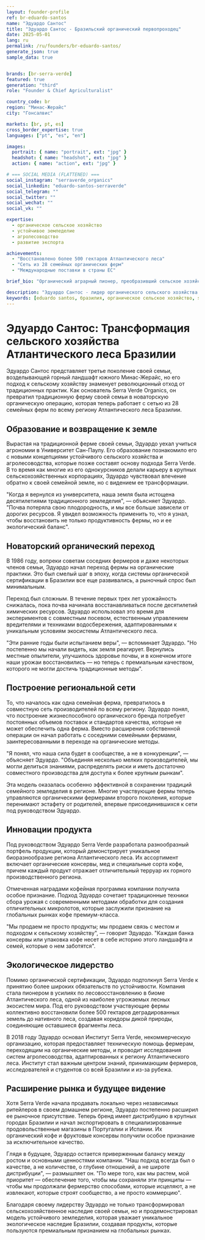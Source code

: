 ```yaml
---
layout: founder-profile
ref: br-eduardo-santos
name: "Эдуардо Сантос"
title: "Эдуардо Сантос - Бразильский органический первопроходец"
date: 2025-05-01
lang: ru
permalink: /ru/founders/br-eduardo-santos/
generate_json: true
sample_data: true


brands: [br-serra-verde]
featured: true
generation: "third"
role: "Founder & Chief Agriculturalist"

country_code: br
region: "Минас-Жерайс"
city: "Гонсалвис"

markets: [br, pt, es]
cross_border_expertise: true
languages: ["pt", "es", "en"]

images:
  portrait: { name: "portrait", ext: "jpg" }
  headshot: { name: "headshot", ext: "jpg" }
  action: { name: "action", ext: "jpg" }

# === SOCIAL MEDIA (FLATTENED) ===
social_instagram: "serraverde_organics"
social_linkedin: "eduardo-santos-serraverde"
social_telegram: ""
social_twitter: ""
social_wechat: ""
social_vk: ""

expertise:
  - органическое сельское хозяйство
  - устойчивое земледелие
  - агролесоводство
  - развитие экспорта

achievements:
  - "Восстановлено более 500 гектаров Атлантического леса"
  - "Сеть из 28 семейных органических ферм"
  - "Международные поставки в страны ЕС"

brief_bio: "Органический аграрный пионер, преобразивший сельское хозяйство Атлантического леса Бразилии с сетью семейных ферм."

description: "Эдуардо Сантос - лидер органического сельского хозяйства в Бразилии, основатель Serra Verde Organics."
keywords: [eduardo santos, бразилия, органическое сельское хозяйство, serra verde, устойчивость]
---
```


# Эдуардо Сантос: Трансформация сельского хозяйства Атлантического леса Бразилии

Эдуардо Сантос представляет третье поколение своей семьи, возделывающей горный ландшафт южного Минас-Жерайс, но его подход к сельскому хозяйству знаменует революционный отход от традиционных практик. Как основатель Serra Verde Organics, он превратил традиционную ферму своей семьи в новаторскую органическую операцию, которая теперь работает с сетью из 28 семейных ферм по всему региону Атлантического леса Бразилии.

## Образование и возвращение к земле

Вырастая на традиционной ферме своей семьи, Эдуардо уехал учиться агрономии в Университет Сан-Паулу. Его образование познакомило его с новыми концепциями устойчивого сельского хозяйства и агролесоводства, которые позже составят основу подхода Serra Verde. В то время как многие из его однокурсников делали карьеру в крупных сельскохозяйственных корпорациях, Эдуардо чувствовал влечение обратно к своей семейной земле, но с видением ее трансформации.

"Когда я вернулся из университета, наша земля была истощена десятилетиями традиционного земледелия", — объясняет Эдуардо. "Почва потеряла свою плодородность, и мы все больше зависели от дорогих ресурсов. Я увидел возможность применить то, что я узнал, чтобы восстановить не только продуктивность фермы, но и ее экологический баланс".

## Новаторский органический переход

В 1986 году, вопреки советам соседних фермеров и даже некоторых членов семьи, Эдуардо начал переход фермы на органические практики. Это был смелый шаг в эпоху, когда системы органической сертификации в Бразилии все еще развивались, а рыночный спрос был минимальным.

Переход был сложным. В течение первых трех лет урожайность снижалась, пока почва начинала восстанавливаться после десятилетий химических ресурсов. Эдуардо использовал это время для экспериментов с совместным посевом, естественным управлением вредителями и техниками водосбережения, адаптированными к уникальным условиям экосистемы Атлантического леса.

"Эти ранние годы были испытанием веры", — вспоминает Эдуардо. "Но постепенно мы начали видеть, как земля реагирует. Вернулись местные опылители, улучшилось здоровье почвы, и в конечном итоге наши урожаи восстановились — но теперь с премиальным качеством, которого не могли достичь традиционные методы".

## Построение региональной сети

То, что началось как одна семейная ферма, превратилось в совместную сеть производителей по всему региону. Эдуардо понял, что построение жизнеспособного органического бренда потребует постоянных объемов поставок и стандартов качества, которые не может обеспечить одна ферма. Вместо расширения собственной операции он начал работать с соседними семейными фермами, заинтересованными в переходе на органические методы.

"Я понял, что наша сила будет в сообществе, а не в конкуренции", — объясняет Эдуардо. "Объединяя несколько мелких производителей, мы могли делиться знаниями, распределять риски и иметь достаточно совместного производства для доступа к более крупным рынкам".

Эта модель оказалась особенно эффективной в сохранении традиций семейного земледелия в регионе. Многие участвующие фермы теперь управляются органическими фермерами второго поколения, которые перенимают эстафету от родителей, впервые присоединившихся к сети под руководством Эдуардо.

## Инновации продукта

Под руководством Эдуардо Serra Verde разработала разнообразный портфель продукции, который демонстрирует уникальное биоразнообразие региона Атлантического леса. Их ассортимент включает органические консервы, мед и специальные сорта кофе, причем каждый продукт отражает отличительный терруар их горного производственного региона.

Отмеченная наградами кофейная программа компании получила особое признание. Подход Эдуардо сочетает традиционные техники сбора урожая с современными методами обработки для создания отличительных микролотов, которые заслужили признание на глобальных рынках кофе премиум-класса.

"Мы продаем не просто продукты; мы продаем связь с местом и подходом к сельскому хозяйству", — говорит Эдуардо. "Каждая банка консервы или упаковка кофе несет в себе историю этого ландшафта и семей, которые о нем заботятся".

## Экологическое лидерство

Помимо органической сертификации, Эдуардо подтолкнул Serra Verde к принятию более широких обязательств по устойчивости. Компания стала пионером в усилиях по лесовосстановлению в биоме Атлантического леса, одной из наиболее угрожаемых лесных экосистем мира. Под его руководством участвующие фермы коллективно восстановили более 500 гектаров деградированных земель до нативного леса, создавая коридоры дикой природы, соединяющие оставшиеся фрагменты леса.

В 2018 году Эдуардо основал Институт Serra Verde, некоммерческую организацию, которая предоставляет техническую помощь фермерам, переходящим на органические методы, и проводит исследования систем агролесоводства, адаптированных к региону Атлантического леса. Институт стал важным центром знаний, принимающим фермеров, исследователей и студентов со всей Бразилии и из-за рубежа.

## Расширение рынка и будущее видение

Хотя Serra Verde начала продавать локально через независимых ритейлеров в своем домашнем регионе, Эдуардо постепенно расширил ее рыночное присутствие. Теперь бренд имеет дистрибуцию в крупных городах Бразилии и начал экспортировать в специализированные продовольственные магазины в Португалии и Испании. Их органический кофе и фруктовые консервы получили особое признание за исключительное качество.

Глядя в будущее, Эдуардо остается приверженным балансу между ростом и основными ценностями компании. "Наш подход всегда был о качестве, а не количестве, о глубине отношений, а не широте дистрибуции", — размышляет он. "По мере того, как мы растем, мой приоритет — обеспечение того, чтобы мы сохраняли эти принципы — чтобы мы продолжали фермерство способами, которые исцеляют, а не извлекают, которые строят сообщество, а не просто коммерцию".

Благодаря своему лидерству Эдуардо не только трансформировал сельскохозяйственное наследие своей семьи, но и продемонстрировал модель устойчивого земледелия, которая уважает уникальное экологическое наследие Бразилии, создавая продукты, которые пользуются премиальным признанием на глобальных рынках.
